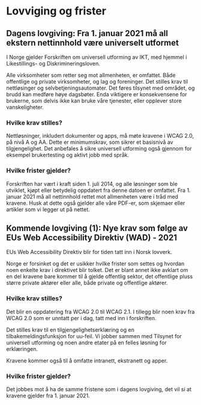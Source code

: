 # Lovviging og frister

## Dagens lovgiving: Fra 1. januar 2021 må all ekstern nettinnhold være universelt utformet

I Norge gjelder Forskriften om universell utforming av IKT, med hjemmel i Likestillings- og Diskrimineringsloven.

Alle virksomheter som retter seg mot allmenheten, er omfattet. Både offentlige og private virksomheter, og lag og foreninger. Det stilles krav til nettløsinger og selvbetjeningsautomater.
Det føres tilsynet med området, og brudd kan medføre høye dagsbøter. Enda viktigere er konsekvensene for brukerne, som delvis ikke kan bruke våre tjenester, eller opplever store vanskeligheter.

### Hvilke krav stilles?
Nettløsninger, inkludert dokumenter og apps, må møte kravene i WCAG 2.0, på nivå A og AA.
Dette er minimumskrav, som sikrer et basisnivå av tilgjengelighet. Det anbefales å sikre universell utforming også gjennom for eksempel brukertesting og aktivt jobb med språk.

### Hvilke frister gjelder?
Forskriften har vært i kraft siden 1. juli 2014, og alle løsninger som ble utviklet, kjøpt eller betydelig oppdatert fra denne datoen er omfattet.
Fra 1. januar 2021 må all nettinnhold rettet mot allmenheten være i tråd med kravene. Husk at dette også gjelder alle våre PDF-er, som skjemaer eller artikler som vi legger ut på nettet.

## Kommende lovgiving (1): Nye krav som følge av EUs Web Accessibility Direktiv (WAD) - 2021

EUs Web Accessibility Direktiv blir for tiden tatt inn i Norsk lovverk.

Norge er forsinket og det er usikker hvilke frister som settes og hvordan noen enkelte krav i direktivet blir tolket. Det er blant annet ikke avklart om en del kravene bare kommer til å gjelde offentlig sektor, det offentlige pluss større private aktører eller alle, både private og offentlige aktører.

### Hvilke krav stilles?
Det blir en oppdatering fra WCAG 2.0 til WCAG 2.1. I tillegg blir noen krav fra WCAG 2.0 som er unntatt per i dag, tatt med inn i forskriften.

Det stilles krav til en tilgjengelighetserklæring og en tilbakemeldingsfunksjon for uu-feil. Vi jobber sammen med Tilsynet for universell utforming og noen andre etater på en felles løsning for erklæringen.

Kravene kommer også til å omfatte intranett, ekstranett og apper.

### Hvilke frister gjelder?
Det jobbes mot å ha de samme fristene som i dagens lovgiving, det vil si at kravene gjelder fra 1. januar 2021.
